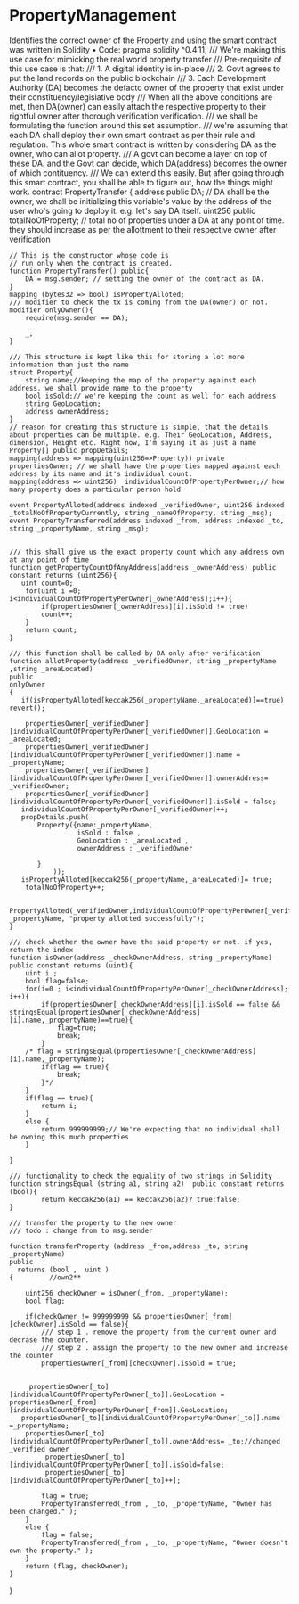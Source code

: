 # PropertyManagement
Identifies the correct owner of the Property and using the smart contract was written in Solidity
•	Code:  pragma solidity ^0.4.11;
    /// We're making this use case for mimicking the real world property transfer
    /// Pre-requisite of this use case is that:
    /// 1. A digital identity is in-place
    /// 2. Govt agrees to put the land records on the public blockchain
    /// 3. Each Development Authority (DA) becomes the defacto owner of the property that exist under their constituency/legislative body
    /// When all the above conditions are met, then DA(owner) can easily attach the respective property to their rightful owner after thorough verification verification.
    /// we shall be formulating the function around this set assumption.
    /// we're assuming that each DA shall deploy their own smart contract as per their rule and regulation. This whole smart contract is written by considering DA as the owner, who can allot property.
    /// A govt can become a layer on top of these DA. and the Govt can decide, which DA(address) becomes the owner of which contituency.
    /// We can extend this easily. But after going through this smart contract, you shall be able to figure out, how the things might work.
contract PropertyTransfer {
  address public DA; // DA shall be the owner, we shall be initializing this variable's value by the address of the user who's going to deploy it. e.g. let's say DA itself.
   uint256 public totalNoOfProperty; // total no of properties under a DA at any point of time. they should increase as per the allottment to their respective owner after verification
   
    // This is the constructor whose code is
    // run only when the contract is created.
    function PropertyTransfer() public{
        DA = msg.sender; // setting the owner of the contract as DA. 
    }
    mapping (bytes32 => bool) isPropertyAlloted;
    /// modifier to check the tx is coming from the DA(owner) or not. 
    modifier onlyOwner(){
        require(msg.sender == DA);
       
        _;
    }

    /// This structure is kept like this for storing a lot more information than just the name
    struct Property{
        string name;//keeping the map of the property against each address. we shall provide name to the property
        bool isSold;// we're keeping the count as well for each address
		string GeoLocation;
        address ownerAddress;
    } 
    // reason for creating this structure is simple, that the details about properties can be multiple. e.g. Their GeoLocation, Address, dimension, Height etc. Right now, I'm saying it as just a name
    Property[] public propDetails;
    mapping(address => mapping(uint256=>Property)) private  propertiesOwner; // we shall have the properties mapped against each address by its name and it's individual count.
    mapping(address => uint256)  individualCountOfPropertyPerOwner;// how many property does a particular person hold
    
    event PropertyAlloted(address indexed _verifiedOwner, uint256 indexed  _totalNoOfPropertyCurrently, string _nameOfProperty, string _msg);
    event PropertyTransferred(address indexed _from, address indexed _to, string _propertyName, string _msg);
    
    
    /// this shall give us the exact property count which any address own at any point of time
    function getPropertyCountOfAnyAddress(address _ownerAddress) public constant returns (uint256){
       uint count=0;
        for(uint i =0; i<individualCountOfPropertyPerOwner[_ownerAddress];i++){
            if(propertiesOwner[_ownerAddress][i].isSold != true)
            count++;
        }
        return count;
    }
    
    /// this function shall be called by DA only after verification
    function allotProperty(address _verifiedOwner, string _propertyName ,string _areaLocated) 
    public
    onlyOwner
    {  
       if(isPropertyAlloted[keccak256(_propertyName,_areaLocated)]==true)  revert(); 
       
        propertiesOwner[_verifiedOwner][individualCountOfPropertyPerOwner[_verifiedOwner]].GeoLocation = _areaLocated;
        propertiesOwner[_verifiedOwner][individualCountOfPropertyPerOwner[_verifiedOwner]].name = _propertyName;
        propertiesOwner[_verifiedOwner][individualCountOfPropertyPerOwner[_verifiedOwner]].ownerAddress= _verifiedOwner;
        propertiesOwner[_verifiedOwner][individualCountOfPropertyPerOwner[_verifiedOwner]].isSold = false;
       individualCountOfPropertyPerOwner[_verifiedOwner]++;
       propDetails.push(
           Property({name:_propertyName,
                     isSold : false ,
                     GeoLocation : _areaLocated ,
                     ownerAddress : _verifiedOwner
               
           }
               ));
       isPropertyAlloted[keccak256(_propertyName,_areaLocated)]= true;
        totalNoOfProperty++;
        
        PropertyAlloted(_verifiedOwner,individualCountOfPropertyPerOwner[_verifiedOwner], _propertyName, "property allotted successfully");
    }
    
    /// check whether the owner have the said property or not. if yes, return the index
    function isOwner(address _checkOwnerAddress, string _propertyName) public constant returns (uint){
        uint i ;
        bool flag=false;
        for(i=0 ; i<individualCountOfPropertyPerOwner[_checkOwnerAddress]; i++){
            if(propertiesOwner[_checkOwnerAddress][i].isSold == false && stringsEqual(propertiesOwner[_checkOwnerAddress][i].name,_propertyName)==true){
                flag=true;
                break;
            }
        /* flag = stringsEqual(propertiesOwner[_checkOwnerAddress][i].name,_propertyName);
            if(flag == true){
                break;
            }*/
        }
        if(flag == true){
            return i;
        }
        else {
            return 999999999;// We're expecting that no individual shall be owning this much properties
        }
        
    }
    
    /// functionality to check the equality of two strings in Solidity
    function stringsEqual (string a1, string a2)  public constant returns (bool){
            return keccak256(a1) == keccak256(a2)? true:false;
    }
    
    /// transfer the property to the new owner
    /// todo : change from to msg.sender
   
    function transferProperty (address _from,address _to, string _propertyName) 
    public
      returns (bool ,  uint )
    {         //own2**
      
        uint256 checkOwner = isOwner(_from, _propertyName);
        bool flag;

        if(checkOwner != 999999999 && propertiesOwner[_from][checkOwner].isSold == false){
            /// step 1 . remove the property from the current owner and decrase the counter.
            /// step 2 . assign the property to the new owner and increase the counter
            propertiesOwner[_from][checkOwner].isSold = true;
      
           
         propertiesOwner[_to][individualCountOfPropertyPerOwner[_to]].GeoLocation =  propertiesOwner[_from][individualCountOfPropertyPerOwner[_from]].GeoLocation;
       propertiesOwner[_to][individualCountOfPropertyPerOwner[_to]].name =_propertyName;
        propertiesOwner[_to][individualCountOfPropertyPerOwner[_to]].ownerAddress= _to;//changed _verified owner
             propertiesOwner[_to][individualCountOfPropertyPerOwner[_to]].isSold=false;
             propertiesOwner[_to][individualCountOfPropertyPerOwner[_to]++];
             
            flag = true;
            PropertyTransferred(_from , _to, _propertyName, "Owner has been changed." );
        }
        else {
            flag = false;
            PropertyTransferred(_from , _to, _propertyName, "Owner doesn't own the property." );
        }
        return (flag, checkOwner);
    }

}
